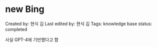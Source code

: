# new Bing

Created by: 현식 김
Last edited by: 현식 김
Tags: knowledge base
status: completed

사실 GPT-4에 기반했다고 함

[](https://zdnet.co.kr/view/?no=20230315095439&utm_source=oneoneone)
